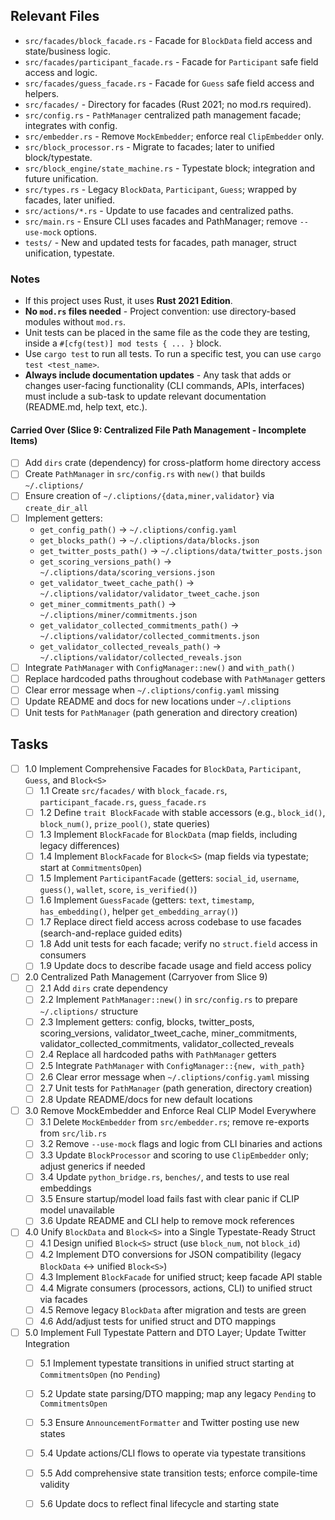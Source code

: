 ## Relevant Files

- `src/facades/block_facade.rs` - Facade for `BlockData` field access and state/business logic.
- `src/facades/participant_facade.rs` - Facade for `Participant` safe field access and logic.
- `src/facades/guess_facade.rs` - Facade for `Guess` safe field access and helpers.
- `src/facades/` - Directory for facades (Rust 2021; no mod.rs required).
- `src/config.rs` - `PathManager` centralized path management facade; integrates with config.
- `src/embedder.rs` - Remove `MockEmbedder`; enforce real `ClipEmbedder` only.
- `src/block_processor.rs` - Migrate to facades; later to unified block/typestate.
- `src/block_engine/state_machine.rs` - Typestate block; integration and future unification.
- `src/types.rs` - Legacy `BlockData`, `Participant`, `Guess`; wrapped by facades, later unified.
- `src/actions/*.rs` - Update to use facades and centralized paths.
- `src/main.rs` - Ensure CLI uses facades and PathManager; remove `--use-mock` options.
- `tests/` - New and updated tests for facades, path manager, struct unification, typestate.

### Notes

- If this project uses Rust, it uses **Rust 2021 Edition**.
- **No `mod.rs` files needed** - Project convention: use directory-based modules without `mod.rs`.
- Unit tests can be placed in the same file as the code they are testing, inside a `#[cfg(test)] mod tests { ... }` block.
- Use `cargo test` to run all tests. To run a specific test, you can use `cargo test <test_name>`.
- **Always include documentation updates** - Any task that adds or changes user-facing functionality (CLI commands, APIs, interfaces) must include a sub-task to update relevant documentation (README.md, help text, etc.).

#### Carried Over (Slice 9: Centralized File Path Management - Incomplete Items)
- [ ] Add `dirs` crate (dependency) for cross-platform home directory access
- [ ] Create `PathManager` in `src/config.rs` with `new()` that builds `~/.cliptions/`
- [ ] Ensure creation of `~/.cliptions/{data,miner,validator}` via `create_dir_all`
- [ ] Implement getters:
  - `get_config_path()` -> `~/.cliptions/config.yaml`
  - `get_blocks_path()` -> `~/.cliptions/data/blocks.json`
  - `get_twitter_posts_path()` -> `~/.cliptions/data/twitter_posts.json`
  - `get_scoring_versions_path()` -> `~/.cliptions/data/scoring_versions.json`
  - `get_validator_tweet_cache_path()` -> `~/.cliptions/validator/validator_tweet_cache.json`
  - `get_miner_commitments_path()` -> `~/.cliptions/miner/commitments.json`
  - `get_validator_collected_commitments_path()` -> `~/.cliptions/validator/collected_commitments.json`
  - `get_validator_collected_reveals_path()` -> `~/.cliptions/validator/collected_reveals.json`
- [ ] Integrate `PathManager` with `ConfigManager::new()` and `with_path()`
- [ ] Replace hardcoded paths throughout codebase with `PathManager` getters
- [ ] Clear error message when `~/.cliptions/config.yaml` missing
- [ ] Update README and docs for new locations under `~/.cliptions`
- [ ] Unit tests for `PathManager` (path generation and directory creation)

## Tasks

- [ ] 1.0 Implement Comprehensive Facades for `BlockData`, `Participant`, `Guess`, and `Block<S>`
  - [ ] 1.1 Create `src/facades/` with `block_facade.rs`, `participant_facade.rs`, `guess_facade.rs`
  - [ ] 1.2 Define `trait BlockFacade` with stable accessors (e.g., `block_id()`, `block_num()`, `prize_pool()`, state queries)
  - [ ] 1.3 Implement `BlockFacade` for `BlockData` (map fields, including legacy differences)
  - [ ] 1.4 Implement `BlockFacade` for `Block<S>` (map fields via typestate; start at `CommitmentsOpen`)
  - [ ] 1.5 Implement `ParticipantFacade` (getters: `social_id`, `username`, `guess()`, `wallet`, `score`, `is_verified()`)
  - [ ] 1.6 Implement `GuessFacade` (getters: `text`, `timestamp`, `has_embedding()`, helper `get_embedding_array()`)
  - [ ] 1.7 Replace direct field access across codebase to use facades (search-and-replace guided edits)
  - [ ] 1.8 Add unit tests for each facade; verify no `struct.field` access in consumers
  - [ ] 1.9 Update docs to describe facade usage and field access policy

- [ ] 2.0 Centralized Path Management (Carryover from Slice 9)
  - [ ] 2.1 Add `dirs` crate dependency
  - [ ] 2.2 Implement `PathManager::new()` in `src/config.rs` to prepare `~/.cliptions/` structure
  - [ ] 2.3 Implement getters: config, blocks, twitter_posts, scoring_versions, validator_tweet_cache, miner_commitments, validator_collected_commitments, validator_collected_reveals
  - [ ] 2.4 Replace all hardcoded paths with `PathManager` getters
  - [ ] 2.5 Integrate `PathManager` with `ConfigManager::{new, with_path}`
  - [ ] 2.6 Clear error message when `~/.cliptions/config.yaml` missing
  - [ ] 2.7 Unit tests for `PathManager` (path generation, directory creation)
  - [ ] 2.8 Update README/docs for new default locations

- [ ] 3.0 Remove MockEmbedder and Enforce Real CLIP Model Everywhere
  - [ ] 3.1 Delete `MockEmbedder` from `src/embedder.rs`; remove re-exports from `src/lib.rs`
  - [ ] 3.2 Remove `--use-mock` flags and logic from CLI binaries and actions
  - [ ] 3.3 Update `BlockProcessor` and scoring to use `ClipEmbedder` only; adjust generics if needed
  - [ ] 3.4 Update `python_bridge.rs`, `benches/`, and tests to use real embeddings
  - [ ] 3.5 Ensure startup/model load fails fast with clear panic if CLIP model unavailable
  - [ ] 3.6 Update README and CLI help to remove mock references

- [ ] 4.0 Unify `BlockData` and `Block<S>` into a Single Typestate-Ready Struct
  - [ ] 4.1 Design unified `Block<S>` struct (use `block_num`, not `block_id`)
  - [ ] 4.2 Implement DTO conversions for JSON compatibility (legacy `BlockData` ↔ unified `Block<S>`)
  - [ ] 4.3 Implement `BlockFacade` for unified struct; keep facade API stable
  - [ ] 4.4 Migrate consumers (processors, actions, CLI) to unified struct via facades
  - [ ] 4.5 Remove legacy `BlockData` after migration and tests are green
  - [ ] 4.6 Add/adjust tests for unified struct and DTO mappings

- [ ] 5.0 Implement Full Typestate Pattern and DTO Layer; Update Twitter Integration
  - [ ] 5.1 Implement typestate transitions in unified struct starting at `CommitmentsOpen` (no `Pending`)
  - [ ] 5.2 Update state parsing/DTO mapping; map any legacy `Pending` to `CommitmentsOpen`
  - [ ] 5.3 Ensure `AnnouncementFormatter` and Twitter posting use new states
  - [ ] 5.4 Update actions/CLI flows to operate via typestate transitions
  - [ ] 5.5 Add comprehensive state transition tests; enforce compile-time validity
  - [ ] 5.6 Update docs to reflect final lifecycle and starting state

